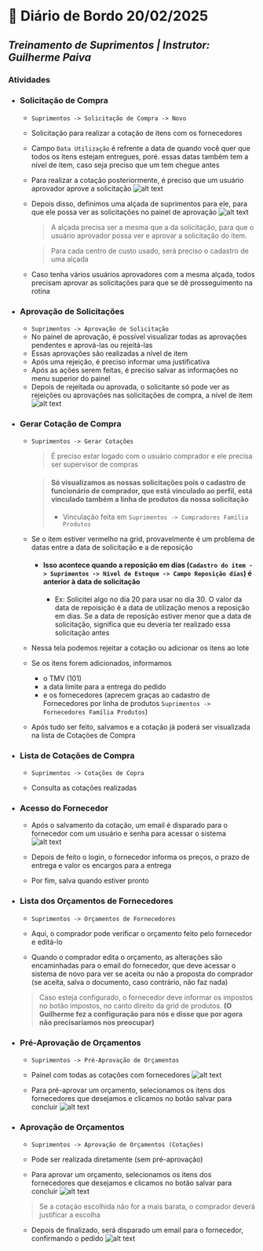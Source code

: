 # 📌 **Diário de Bordo 20/02/2025**
## *Treinamento de Suprimentos | Instrutor: Guilherme Paiva*

### Atividades

- ### Solicitação de Compra
    - `Suprimentos -> Solicitação de Compra -> Novo`

    - Solicitação para realizar a cotação de itens com os fornecedores

    - Campo `Data Utilização` é refrente a data de quando você quer que todos os itens estejam entregues, poré. essas datas também tem a nível de item, caso seja preciso que um tem chegue antes

    - Para realizar a cotação posteriormente, é preciso que um usuário aprovador aprove a solicitação
        ![alt text](/../imagens/Screenshot_32.png)
    
    - Depois disso, definimos uma alçada de suprimentos para ele, para que ele possa ver as solicitações no painel de aprovação
        ![alt text](/../imagens/Screenshot_33.png)
        > A alçada precisa ser a mesma que a da solicitação, para que o usuário aprovador possa ver e aprovar a solicitação do item.
        
        > Para cada centro de custo usado, será preciso o cadastro de uma alçada

    - Caso tenha vários usuários aprovadores com a mesma alçada, todos precisam aprovar as solicitações para que se dê prosseguimento na rotina

- ### Aprovação de Solicitações
    - `Suprimentos -> Aprovação de Solicitação`
    - No painel de aprovação, é possível visualizar todas as aprovações pendentes e aprová-las ou rejeitá-las
    - Essas aprovações são realizadas a nível de item
    - Após uma rejeição, é preciso informar uma justificativa
    - Após as ações serem feitas, é preciso salvar as informações no menu superior do painel
    - Depois de rejeitada ou aprovada, o solicitante só pode ver as rejeições ou aprovações nas solicitações de compra, a nível de item
        ![alt text](/../imagens/Screenshot_34.png)

- ### Gerar Cotação de Compra
    - `Suprimentos -> Gerar Cotações`
        > É preciso estar logado com o usuário comprador e ele precisa ser supervisor de compras

        > #### Só visualizamos as nossas solicitações pois o cadastro de funcionário de comprador, que está vinculado ao perfil, está vinculado também a linha de produtos da nossa solicitação
        > - Vinculação feita em `Suprimentos -> Compradores Família Produtos`
        
    - Se o item estiver vermelho na grid, provavelmente é um problema de datas entre a data de solicitação e a de reposição
        - #### Isso acontece quando a reposição em dias (`Cadastro do item -> Suprimentos -> Nível de Estoque -> Campo Reposição dias`) é anterior à data de solicitação
            - Ex: Solicitei algo no dia 20 para usar no dia 30. O valor da data de repoisição é a data de utilização menos a reposição em dias. Se a data de reposição estiver menor que a data de solicitação, significa que eu deveria ter realizado essa solicitação antes
    
    - Nessa tela podemos rejeitar a cotação ou adicionar os itens ao lote
    
    - Se os itens forem adicionados, informamos
        - o TMV (101)
        - a data limite para a entrega do pedido
        - e os fornecedores (aprecem graças ao cadastro de Fornecedores por linha de produtos `Suprimentos -> Fornecedores Família Produtos`)
    
    - Após tudo ser feito, salvamos e a cotação já poderá ser visualizada na lista de Cotações de Compra

- ### Lista de Cotações de Compra
    - `Suprimentos -> Cotações de Copra`
    
    - Consulta as cotações realizadas 

- ### Acesso do Fornecedor
    - Após o salvamento da cotação, um email é disparado para o fornecedor com um usuário e senha para acessar o sistema
        ![alt text](/../imagens/Screenshot_35.png)
    
    - Depois de feito o login, o fornecedor informa os preços, o prazo de entrega e valor os encargos para a entrega
    - Por fim, salva quando estiver pronto

- ### Lista dos Orçamentos de Fornecedores
    - `Suprimentos -> Orçamentos de Fornecedores`
    
    - Aqui, o comprador pode verificar o orçamento feito pelo fornecedor e editá-lo
    
    - Quando o comprador edita o  orçamento, as alterações são encaminhadas para o email do fornecedor, que deve acessar o sistema de novo para ver se aceita ou não a proposta do comprador (se aceita, salva o documento, caso contrário, não faz nada)

    > Caso esteja configurado, o fornecedor deve informar os impostos no botão impostos, no canto direito da grid de produtos. **(O Guilherme fez a configuração para nós e disse que por agora não precisaríamos nos preocupar)**

- ### Pré-Aprovação de Orçamentos
    - `Suprimentos -> Pré-Aprovação de Orçamentos`

    - Painel com todas as cotações com fornecedores
        ![alt text](/../imagens/Screenshot_36.png)

    - Para pré-aprovar um orçamento, selecionamos os itens dos fornecedores que desejamos e clicamos no botão salvar para concluir
        ![alt text](/../imagens/Screenshot_37.png)

- ### Aprovação de Orçamentos
    - `Suprimentos -> Aprovação de Orçamentos (Cotações)`

    - Pode ser realizada diretamente (sem pré-aprovação)

    - Para aprovar um orçamento, selecionamos os itens dos fornecedores que desejamos e clicamos no botão salvar para concluir
        ![alt text](/../imagens/Screenshot_38.png)

    > Se a cotação escolhida não for a mais barata, o comprador deverá justificar a escolha

    - Depois de finalizado, será disparado um email para o fornecedor, confirmando o pedido
        ![alt text](/../imagens/Screenshot_39.png)
        